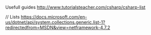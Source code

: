 Usefull guides
http://www.tutorialsteacher.com/csharp/csharp-list

// Lists 
https://docs.microsoft.com/en-us/dotnet/api/system.collections.generic.list-1?redirectedfrom=MSDN&view=netframework-4.7.2

